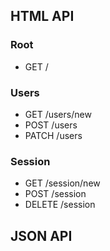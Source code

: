 ## HTML API

### Root
* GET /

### Users
* GET /users/new
* POST /users
* PATCH /users

### Session
* GET /session/new
* POST /session
* DELETE /session 

## JSON API
